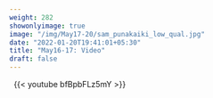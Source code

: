 ```yaml
---
weight: 282
showonlyimage: true
image: "/img/May17-20/sam_punakaiki_low_qual.jpg"
date: "2022-01-20T19:41:01+05:30"
title: "May16-17: Video"
draft: false
---
```


&nbsp;
{{< youtube bfBpbFLz5mY >}}
&nbsp;
